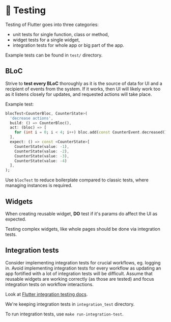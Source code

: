 # 🧪 Testing

Testing of Flutter goes into three categories:

- unit tests for single function, class or method,
- widget tests for a single widget,
- integration tests for whole app or big part of the app.

Example tests can be found in `test/` directory.

## BLoC

Strive to **test every BLoC** thoroughly as it is the source of data for UI
and a recipient of events from the system. If it works, then UI will likely work too
as it listens closely for updates, and requested actions will take place.

Example test:

```dart
blocTest<CounterBloc, CounterState>(
  'decrease actions',
  build: () => CounterBloc(),
  act: (bloc) => [
    for (int i = 0; i < 4; i++) bloc.add(const CounterEvent.decreased())
  ],
  expect: () => const <CounterState>[
    CounterState(value: -1),
    CounterState(value: -2),
    CounterState(value: -3),
    CounterState(value: -4)
  ],
);
```

Use `blocTest` to reduce boilerplate compared to classic tests, where managing
instances is required.

## Widgets

When creating reusable widget, **DO** test if it's params do affect the UI as expected.

Testing complex widgets, like whole pages should be done via integration tests.

## Integration tests

Consider implementing integration tests for crucial workflows, eg. logging in.
Avoid implementing integration tests for every workflow as updating an app
fortified with a lot of integration tests will be difficult. Assume that
reusable widgets are working correctly (as those are tested) and focus
integration tests on workflow interactions.

Look at [Flutter integration testing docs](https://docs.flutter.dev/cookbook/testing/integration/introduction).

We're keeping integration tests in `integration_test` directory.

To run integration tests, use `make run-integration-test`.

